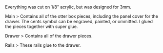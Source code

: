 Everything was cut on 1/8" acrylic, but was designed for 3mm.

Main > Contains all of the otter box pieces, including the panel cover for the drawer. The cents symbol can be engraved, painted, or ommitted. I glued the pieces together with super glue. 

Drawer > Contains all of the drawer pieces. 

Rails > These rails glue to the drawer.